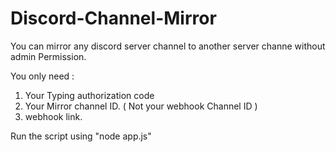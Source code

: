 # Discord-Channel-Mirror
You can mirror any discord server channel to another server channe without admin Permission.

You only need :
1. Your Typing authorization code  
2. Your Mirror channel ID. ( Not your webhook Channel ID )
3. webhook link.

Run the script using "node app.js"
